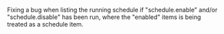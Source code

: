 Fixing a bug when listing the running schedule if "schedule.enable" and/or "schedule.disable" has been run, where the "enabled" items is being treated as a schedule item.
